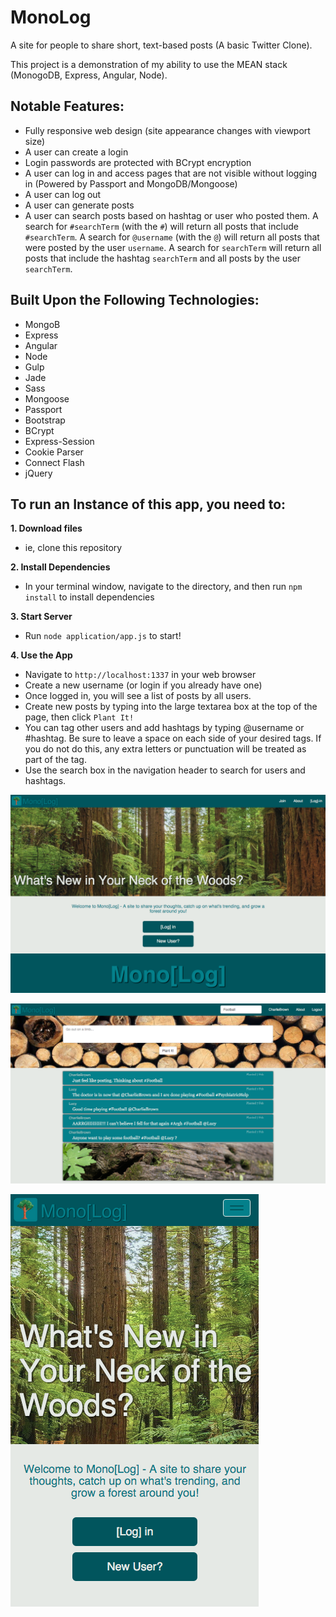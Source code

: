 # MonoLog

A site for people to share short, text-based posts (A basic Twitter Clone).

This project is a demonstration of my ability to use the MEAN stack (MonogoDB, Express, Angular, Node).

## Notable Features:
- Fully responsive web design (site appearance changes with viewport size)
- A user can create a login
- Login passwords are protected with BCrypt encryption
- A user can log in and access pages that are not visible without logging in (Powered by Passport and MongoDB/Mongoose)
- A user can log out
- A user can generate posts
- A user can search posts based on hashtag or user who posted them. A search for `#searchTerm` (with the `#`) will return all posts that include `#searchTerm`. A search for `@username` (with the `@`) will return all posts that were posted by the user `username`. A search for `searchTerm` will return all posts that include the hashtag `searchTerm` and all posts by the user `searchTerm`.

## Built Upon the Following Technologies:
- MongoB
- Express
- Angular
- Node
- Gulp
- Jade
- Sass
- Mongoose
- Passport
- Bootstrap
- BCrypt
- Express-Session
- Cookie Parser
- Connect Flash
- jQuery

## To run an Instance of this app, you need to:

**1. Download files**
- ie, clone this repository

**2. Install Dependencies**
- In your terminal window, navigate to the directory, and then run `npm install` to install dependencies

**3. Start Server**
- Run `node application/app.js` to start!

**4. Use the App**
- Navigate to `http://localhost:1337` in your web browser
- Create a new username (or login if you already have one)
- Once logged in, you will see a list of posts by all users.
- Create new posts by typing into the large textarea box at the top of the page, then click `Plant It!`
- You can tag other users and add hashtags by typing @username or #hashtag. Be sure to leave a space on each side of your desired tags. If you do not do this, any extra letters or punctuation will be treated as part of the tag.
- Use the search box in the navigation header to search for users and hashtags.

![MonoLog Welcome Page](https://github.com/DanielJenkins/monolog/blob/master/screenshotsPlusImages/welcome-screenshot.png)

![MonoLog Userpage after a Search for 'Football'](https://github.com/DanielJenkins/monolog/blob/master/screenshotsPlusImages/searchResults-Football.png)

![MonoLog Homepage on a Small Viewport](https://github.com/DanielJenkins/monolog/blob/master/screenshotsPlusImages/welcome-mobile-screenshot.png)